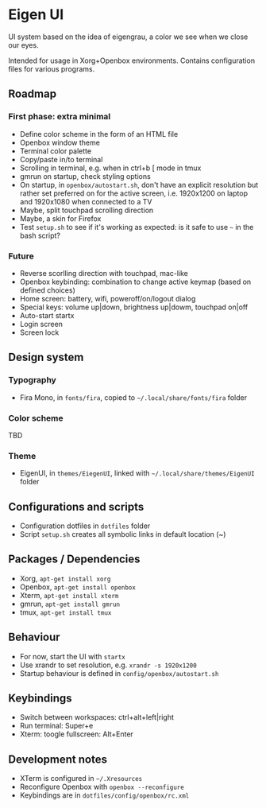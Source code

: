 # Eigen UI

UI system based on the idea of eigengrau, a color we see when we close our eyes.

Intended for usage in Xorg+Openbox environments. Contains configuration files for various
programs.

## Roadmap

### First phase: extra minimal

* Define color scheme in the form of an HTML file
* Openbox window theme
* Terminal color palette
* Copy/paste in/to terminal
* Scrolling in terminal, e.g. when in ctrl+b [ mode in tmux
* gmrun on startup, check styling options
* On startup, in `openbox/autostart.sh`, don't have an explicit resolution but rather set preferred on
  for the active screen, i.e. 1920x1200 on laptop and 1920x1080 when connected to a TV
* Maybe, split touchpad scrolling direction
* Maybe, a skin for Firefox
* Test `setup.sh` to see if it's working as expected: is it safe to use `~` in the bash script?

### Future

* Reverse scorlling direction with touchpad, mac-like
* Openbox keybinding: combination to change active keymap (based on defined choices)
* Home screen: battery, wifi, poweroff/on/logout dialog
* Special keys: volume up|down, brightness up|dowm, touchpad on|off
* Auto-start startx
* Login screen
* Screen lock

## Design system

### Typography

* Fira Mono, in `fonts/fira`, copied to `~/.local/share/fonts/fira` folder

### Color scheme

TBD

### Theme

* EigenUI, in `themes/EiegenUI`, linked with `~/.local/share/themes/EigenUI` folder

## Configurations and scripts

* Configuration dotfiles in `dotfiles` folder
* Script `setup.sh` creates all symbolic links in default location (~)

## Packages / Dependencies

* Xorg, `apt-get install xorg`
* Openbox, `apt-get install openbox`
* Xterm, `apt-get install xterm`
* gmrun, `apt-get install gmrun`
* tmux, `apt-get install tmux`

## Behaviour

* For now, start the UI with `startx`
* Use xrandr to set resolution, e.g. `xrandr -s 1920x1200`
* Startup behaviour is defined in `config/openbox/autostart.sh`

## Keybindings

* Switch between workspaces: ctrl+alt+left|right
* Run terminal: Super+e
* Xterm: toogle fullscreen: Alt+Enter

## Development notes

* XTerm is configured in `~/.Xresources`
* Reconfigure Openbox with `openbox --reconfigure`
* Keybindings are in `dotfiles/config/openbox/rc.xml`

